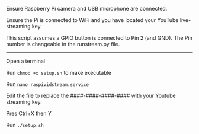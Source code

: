 Ensure Raspberry Pi camera and USB microphone are connected. 

Ensure the Pi is connected to WiFi and you have located your YouTube live-streaming key.

This script assumes a GPIO button is connected to Pin 2 (and GND). The Pin number is changeable in the runstream.py file.

*****

Open a terminal

Run `chmod +x setup.sh` to make executable

Run `nano raspividstream.service`

Edit the file to replace the ####-####-####-#### with your Youtube streaming key. 

Pres Ctrl+X then Y 

Run `./setup.sh`
